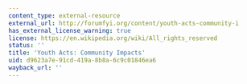 ```yaml
---
content_type: external-resource
external_url: http://forumfyi.org/content/youth-acts-community-i
has_external_license_warning: true
license: https://en.wikipedia.org/wiki/All_rights_reserved
status: ''
title: 'Youth Acts: Community Impacts'
uid: d9623a7e-91cd-419a-8b8a-6c9c01846ea6
wayback_url: ''
---
```

